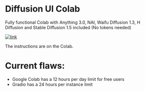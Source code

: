 # Diffusion UI Colab
Fully functional Colab with Anything 3.0, NAI, Waifu Diffusion 1.3, H Diffusion and Stable Diffusion 1.5 included (No tokens needed)

[![link](https://colab.research.google.com/assets/colab-badge.svg)](https://colab.research.google.com/github/misobarisic/Diffusion-UI/blob/main/Diffusion_UI.ipynb)

The instructions are on the Colab.

# Current flaws:
- Google Colab has a 12 hours per day limit for free users 
- Gradio has a 24 hours per instance limit
